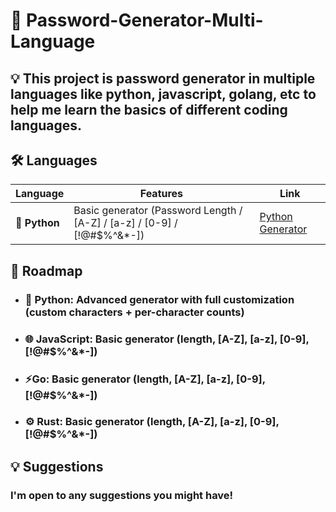 # 🔐 Password-Generator-Multi-Language
## 💡 This project is password generator in multiple languages like python, javascript, golang, etc to help me learn the basics of different coding languages.

## 🛠️ Languages
| Language | Features | Link
| ------ | ------ | ------ |
| 🐍 **Python** | Basic generator (Password Length / [A-Z] / [a-z] / [0-9] / [!@#$%^&*-]) | [Python Generator](https://github.com/StellarNas/Password-Generator-Multi-Language/tree/main/python_src) |


## 🚧 Roadmap

- ### 🐍 **Python**: Advanced generator with full customization (custom characters + per-character counts)  
- ### 🌐 **JavaScript**: Basic generator (length, [A-Z], [a-z], [0-9], [!@#$%^&*-])  
- ### ⚡**Go**: Basic generator (length, [A-Z], [a-z], [0-9], [!@#$%^&*-])  
- ### ⚙️ **Rust**: Basic generator (length, [A-Z], [a-z], [0-9], [!@#$%^&*-])  

## 💡 Suggestions
### I'm open to any suggestions you might have!